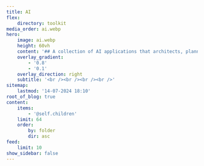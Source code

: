 ```yaml
---
title: AI
flex:
    directory: toolkit
media_order: ai.webp
hero:
    image: ai.webp
    height: 60vh
    content: '## A collection of AI applications that architects, planners, designers and citizens should be aware of'
    overlay_gradient:
        - '0.8'
        - '0.1'
    overlay_direction: right
    subtitle: '<br /><br /><br /><br />'
sitemap:
    lastmod: '14-07-2024 18:10'
root_of_blog: true
content:
    items:
        - '@self.children'
    limit: 64
    order:
        by: folder
        dir: asc
feed:
    limit: 10
show_sidebar: false
---
```


